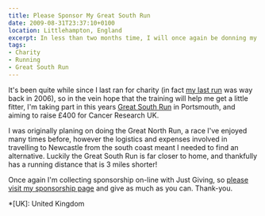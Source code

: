 ```yaml
---
title: Please Sponsor My Great South Run
date: 2009-08-31T23:37:10+0100
location: Littlehampton, England
excerpt: In less than two months time, I will once again be donning my running shoes to raise money for Cancer Research UK.
tags:
- Charity
- Running
- Great South Run
---
```

It's been quite while since I last ran for charity (in fact [my last run][1] was way back in 2006), so in the vein hope that the training will help me get a little fitter, I'm taking part in this years [Great South Run][2] in Portsmouth, and aiming to raise £400 for Cancer Research UK.

I was originally planing on doing the Great North Run, a race I've enjoyed many times before, however the logistics and expenses involved in travelling to Newcastle from the south coast meant I needed to find an alternative. Luckily the Great South Run is far closer to home, and thankfully has a running distance that is 3 miles shorter!

Once again I'm collecting sponsorship on-line with Just Giving, so [please visit my sponsorship page][3] and give as much as you can. Thank-you.

[1]: http://lloydyweb.paulrobertlloyd.com/blog/2006/05/great_manchester_run_2006.php
[2]: http://www.greatrun.org/events/event.aspx?id=12
[3]: http://www.justgiving.com/paulrobertlloyd-gsr09

*[UK]: United Kingdom
